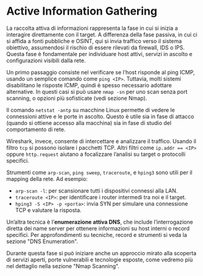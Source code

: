 # Active Information Gathering

La raccolta attiva di informazioni rappresenta la fase in cui si inizia a interagire direttamente con il target. A differenza della fase passiva, in cui ci si affida a fonti pubbliche e OSINT, qui si invia traffico verso il sistema obiettivo, assumendosi il rischio di essere rilevati da firewall, IDS o IPS. Questa fase è fondamentale per individuare host attivi, servizi in ascolto e configurazioni visibili dalla rete.

Un primo passaggio consiste nel verificare se l’host risponde al ping ICMP, usando un semplice comando come `ping <IP>`. Tuttavia, molti sistemi disabilitano le risposte ICMP, quindi è spesso necessario adottare alternative. In questi casi si può usare `nmap -sn` per uno scan senza port scanning, o opzioni più sofisticate (vedi sezione Nmap).

Il comando `netstat -antp` su macchine Linux permette di vedere le connessioni attive e le porte in ascolto. Questo è utile sia in fase di attacco (quando si ottiene accesso alla macchina) sia in fase di studio del comportamento di rete.

Wireshark, invece, consente di intercettare e analizzare il traffico. Usando il filtro `tcp` si possono isolare i pacchetti TCP. Altri filtri come `ip.addr == <IP>` oppure `http.request` aiutano a focalizzare l’analisi su target o protocolli specifici.

Strumenti come `arp-scan`, `ping sweep`, `traceroute`, e `hping3` sono utili per il mapping della rete. Ad esempio:

- `arp-scan -l`: per scansionare tutti i dispositivi connessi alla LAN.
- `traceroute <IP>`: per identificare i router intermedi tra noi e il target.
- `hping3 -S <IP> -p <porta>`: invia SYN per simulare una connessione TCP e valutare la risposta.

Un’altra tecnica è l’**enumerazione attiva DNS**, che include l’interrogazione diretta dei name server per ottenere informazioni su host interni o record specifici. Per approfondimenti su tecniche, record e strumenti si veda la sezione "DNS Enumeration".

Durante questa fase si può iniziare anche un approccio mirato alla scoperta di servizi aperti, porte vulnerabili e tecnologie esposte, come vedremo più nel dettaglio nella sezione "Nmap Scanning".
